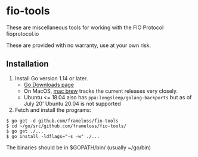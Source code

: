 # fio-tools

These are miscellaneous tools for working with the FIO Protocol fioprotocol.io

These are provided with no warranty, use at your own risk.

## Installation

1. Install Go version 1.14 or later.
   - [Go Downloads page](https://golang.org/dl/)
   - On MacOS, [mac brew](https://brew.sh/) tracks the current releases very closely.
   - Ubuntu <= 18.04 also has `ppa:longsleep/golang-backports` but as of July 20' Ubuntu 20.04 is not supported
1. Fetch and install the programs:

```
$ go get -d github.com/frameloss/fio-tools
$ cd ~/go/src/github.com/frameloss/fio-tools/
$ go get ./...
$ go install -ldflags="-s -w" ./...
```

The binaries should be in $GOPATH/bin/ (usually ~/go/bin)
